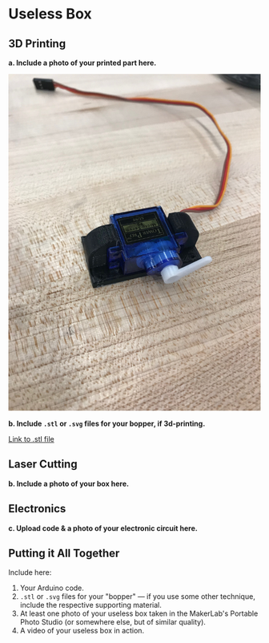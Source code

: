 # Useless Box

## 3D Printing

**a. Include a photo of your printed part here.**

![alt tag](https://github.com/wario123/IDD-Fa18-Lab5/blob/master/IMG_7452.jpg)

**b. Include `.stl` or `.svg` files for your bopper, if 3d-printing.**

[Link to .stl file](https://github.com/wario123/IDD-Fa18-Lab5/blob/master/HXT900Mount.stl)

## Laser Cutting

**b. Include a photo of your box here.**

## Electronics

**c. Upload code & a photo of your electronic circuit here.**

## Putting it All Together

Include here:
1. Your Arduino code.
1. `.stl` or `.svg` files for your "bopper" — if you use some other technique, include the respective supporting material.
1. At least one photo of your useless box taken in the MakerLab's Portable Photo Studio (or somewhere else, but of similar quality).
1. A video of your useless box in action.
